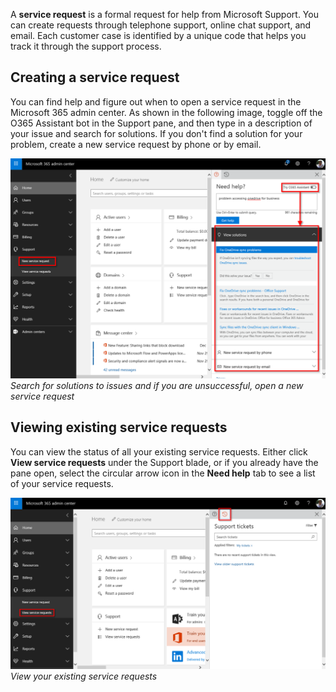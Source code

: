 A **service request** is a formal request for help from  Microsoft Support. You can create requests through telephone support, online chat support, and email. Each customer case is identified by a unique code that helps you track it through the support process. 

## Creating a service request
You can find help and figure out when to open a service request in the Microsoft 365 admin center. As shown in the following image, toggle off the O365 Assistant bot in the Support pane, and then type in a description of your issue and search for solutions. If you don't find a solution for your problem, create a new service request by phone or by email.

![Service request in Microsoft 365](../media/4-service-request.png)
*Search for solutions to issues and if you are unsuccessful, open a new service request*

## Viewing existing service requests
You can view the status of all your existing service requests. Either click **View service requests** under the Support blade, or if you already have the pane open, select the circular arrow icon in the **Need help** tab to see a list of your service requests.

![Existing support requests](../media/4-existing-requests.png)
*View your existing service requests*